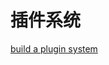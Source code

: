 # 插件系统

[build a plugin system](https://sourcey.com/articles/building-a-simple-cpp-cross-platform-plugin-system)